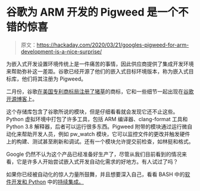 # 谷歌为 ARM 开发的 Pigweed 是一个不错的惊喜

> 原文：<https://hackaday.com/2020/03/21/googles-pigweed-for-arm-development-is-a-nice-surprise/>

为嵌入式开发设置环境传统上是一件痛苦的事情，因此供应商提供了集成开发环境来帮助弥补这一差距。谷歌已经开源了他们的嵌入式目标环境版本，称为嵌入式目标库，他们将其注册为 Pigweed。

二月份，谷歌[在美国专利商标局注册了猪草](https://uspto.report/TM/88781512/)的商标，它和一些细节一起出现在[谷歌开源博客](https://opensource.googleblog.com/2020/03/pigweed-collection-of-embedded-libraries.html)上。

这个存储库包含了谷歌所说的模块，但是仔细看看就会发现它还不止这些。Python 虚拟环境中打包了许多工具，包括 ARM 编译器、clang-format 工具和 Python 3.8 解释器，后者可以运行很多东西。Pigweed 附带的模块通过运行微自动化来帮助开发人员，例如 pw_watch 模块，它可以监控文件的更改并触发硬件上的构建、测试甚至刷新和调试。还有一个模块允许提交前检查，如林挺和格式。

Google 仍然不认为这个产品已经准备好生产了，尽管从我们目前看到的情况来看，它是许多人开始尝试嵌入式开发自动化需求的好地方。有人试过了吗？

如果你已经被自动化的惊人力量所鼓舞，并且想要深入自己，看看 BASH 中的[软件开发和 Python](https://hackaday.com/2018/02/27/software-development-in-bash/) 中的[持续集成。](https://hackaday.com/2020/01/06/continuous-integration-what-it-is-and-why-you-need-it/)